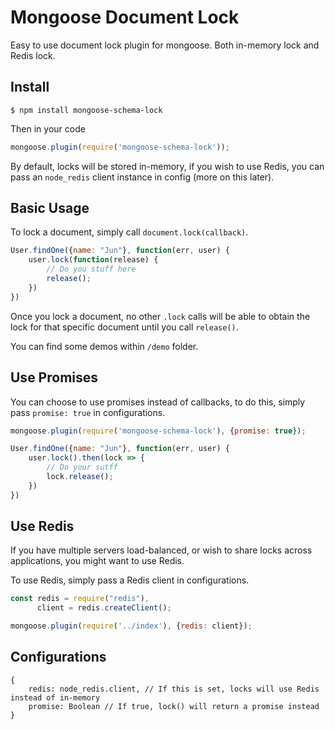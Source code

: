 # Mongoose Document Lock

Easy to use document lock plugin for mongoose. Both in-memory lock and Redis lock.

## Install

```
$ npm install mongoose-schema-lock
```

Then in your code

```js
mongoose.plugin(require('mongoose-schema-lock'));
```

By default, locks will be stored in-memory, if you wish to use Redis, you can pass an `node_redis` client instance in config (more on this later).

## Basic Usage

To lock a document, simply call `document.lock(callback)`.

```javascript
User.findOne({name: "Jun"}, function(err, user) {
    user.lock(function(release) {
        // Do you stuff here
        release();
    })
})
```

Once you lock a document, no other `.lock` calls will be able to obtain the lock for that specific document until you call `release()`.

You can find some demos within `/demo` folder.

## Use Promises

You can choose to use promises instead of callbacks, to do this, simply pass `promise: true` in configurations.

```javascript
mongoose.plugin(require('mongoose-schema-lock'), {promise: true});

User.findOne({name: "Jun"}, function(err, user) {
    user.lock().then(lock => {
        // Do your sutff
        lock.release();
    })
})
```

## Use Redis

If you have multiple servers load-balanced, or wish to share locks across applications, you might want to use Redis.

To use Redis, simply pass a Redis client in configurations.

```javascript
const redis = require("redis"),
      client = redis.createClient();

mongoose.plugin(require('../index'), {redis: client});
```

## Configurations

```
{
    redis: node_redis.client, // If this is set, locks will use Redis instead of in-memory
    promise: Boolean // If true, lock() will return a promise instead
}
```